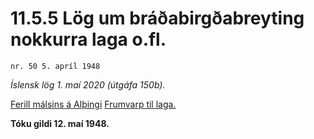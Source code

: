# 11.5.5 Lög um bráðabirgðabreyting nokkurra laga o.fl.

`nr. 50 5. apríl 1948`

_Íslensk lög 1. maí 2020 (útgáfa 150b)._

[Ferill málsins á Alþingi](https://www.althingi.is/thingstorf/thingmalalistar-eftir-thingum/ferill/?ltg=67&mnr=188)
[Frumvarp til laga.](https://www.althingi.is/altext/67/s/pdf/0490.pdf)

**Tóku gildi 12. maí 1948.**

